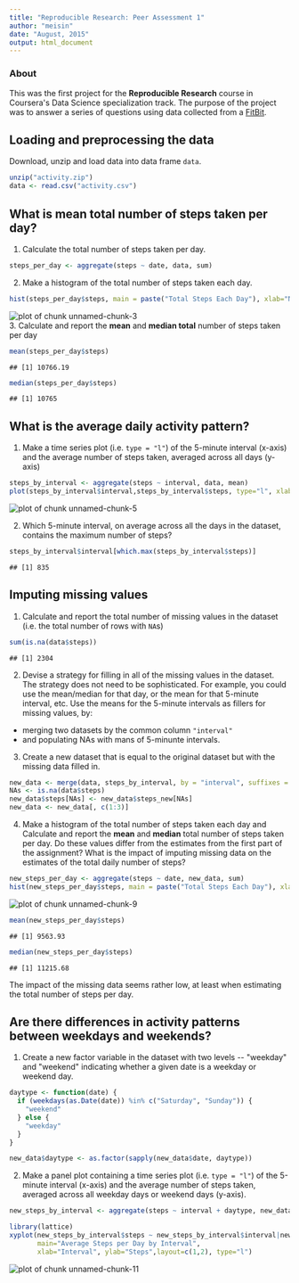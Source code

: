 ```yaml
---
title: "Reproducible Research: Peer Assessment 1"
author: "meisin"
date: "August, 2015"
output: html_document
---
```


### About
This was the first project for the **Reproducible Research** course in Coursera's Data Science specialization track. The purpose of the project was to answer a series of questions using data collected from a [FitBit](http://en.wikipedia.org/wiki/Fitbit).


## Loading and preprocessing the data
Download, unzip and load data into data frame `data`. 


```r
unzip("activity.zip")
data <- read.csv("activity.csv")
```


## What is mean total number of steps taken per day?

1. Calculate the total number of steps taken per day.

```r
steps_per_day <- aggregate(steps ~ date, data, sum)
```
2. Make a histogram of the total number of steps taken each day.

```r
hist(steps_per_day$steps, main = paste("Total Steps Each Day"), xlab="Number of Steps", col="blue")
```

![plot of chunk unnamed-chunk-3](figure/unnamed-chunk-3-1.png) 
<br />
3. Calculate and report the **mean** and **median total** number of steps taken per day

```r
mean(steps_per_day$steps)
```

```
## [1] 10766.19
```

```r
median(steps_per_day$steps)
```

```
## [1] 10765
```

## What is the average daily activity pattern?
1. Make a time series plot (i.e. `type = "l"`) of the 5-minute
   interval (x-axis) and the average number of steps taken, averaged
   across all days (y-axis)
   

```r
steps_by_interval <- aggregate(steps ~ interval, data, mean)
plot(steps_by_interval$interval,steps_by_interval$steps, type="l", xlab="Interval", ylab="Number of Steps",main="Average Number of Steps per Day by Interval")
```

![plot of chunk unnamed-chunk-5](figure/unnamed-chunk-5-1.png) 

2. Which 5-minute interval, on average across all the days in the
   dataset, contains the maximum number of steps?

```r
steps_by_interval$interval[which.max(steps_by_interval$steps)]
```

```
## [1] 835
```


## Imputing missing values
1. Calculate and report the total number of missing values in the
   dataset (i.e. the total number of rows with `NA`s)

```r
sum(is.na(data$steps))
```

```
## [1] 2304
```

2. Devise a strategy for filling in all of the missing values in the
   dataset. The strategy does not need to be sophisticated. For
   example, you could use the mean/median for that day, or the mean
   for that 5-minute interval, etc.
   Use the means for the 5-minute intervals as fillers for missing values, by:
   
  * merging two datasets by the common column `"interval"`
  * and populating NAs with mans of 5-minunte intervals.

3. Create a new dataset that is equal to the original dataset but with
   the missing data filled in.

```r
new_data <- merge(data, steps_by_interval, by = "interval", suffixes = c("",  "_new"))
NAs <- is.na(data$steps)
new_data$steps[NAs] <- new_data$steps_new[NAs]
new_data <- new_data[, c(1:3)]
```

4. Make a histogram of the total number of steps taken each day and
   Calculate and report the **mean** and **median** total number of
   steps taken per day. Do these values differ from the estimates from
   the first part of the assignment? What is the impact of imputing
   missing data on the estimates of the total daily number of steps?

```r
new_steps_per_day <- aggregate(steps ~ date, new_data, sum)
hist(new_steps_per_day$steps, main = paste("Total Steps Each Day"), xlab="Number of Steps", col="red")
```

![plot of chunk unnamed-chunk-9](figure/unnamed-chunk-9-1.png) 

```r
mean(new_steps_per_day$steps)
```

```
## [1] 9563.93
```

```r
median(new_steps_per_day$steps)
```

```
## [1] 11215.68
```

The impact of the missing data seems rather low, at least when estimating the total number of steps per day.

## Are there differences in activity patterns between weekdays and weekends?
1. Create a new factor variable in the dataset with two levels -- "weekday" and "weekend" indicating whether a given date is a weekday or weekend day.

```r
daytype <- function(date) {
  if (weekdays(as.Date(date)) %in% c("Saturday", "Sunday")) {
    "weekend"
  } else {
    "weekday"
  }
}

new_data$daytype <- as.factor(sapply(new_data$date, daytype))
```
2. Make a panel plot containing a time series plot (i.e. `type = "l"`)
   of the 5-minute interval (x-axis) and the average number of steps
   taken, averaged across all weekday days or weekend days
   (y-axis).

```r
new_steps_by_interval <- aggregate(steps ~ interval + daytype, new_data, mean)

library(lattice)
xyplot(new_steps_by_interval$steps ~ new_steps_by_interval$interval|new_steps_by_interval$daytype, 
       main="Average Steps per Day by Interval",
       xlab="Interval", ylab="Steps",layout=c(1,2), type="l")
```

![plot of chunk unnamed-chunk-11](figure/unnamed-chunk-11-1.png) 
